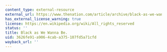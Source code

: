 ```yaml
---
content_type: external-resource
external_url: https://www.thenation.com/article/archive/black-as-we-wanna-be/
has_external_license_warning: true
license: https://en.wikipedia.org/wiki/All_rights_reserved
status: ''
title: Black as We Wanna Be.
uid: 3626fe91-a906-4cab-a375-107fd5a71cfd
wayback_url: ''
---
```

